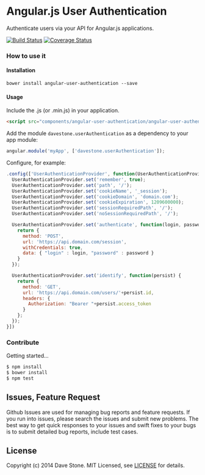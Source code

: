 # Angular.js User Authentication

Authenticate users via your API for Angular.js applications.

[![Build Status](https://travis-ci.org/davestone/angular-user-authentication.png?branch=master)](https://travis-ci.org/davestone/angular-user-authentication)
[![Coverage Status](https://coveralls.io/repos/davestone/angular-user-authentication/badge.png)](https://coveralls.io/r/davestone/angular-user-authentication)

### How to use it

#### Installation

```
bower install angular-user-authentication --save
```

#### Usage

Include the .js (or .min.js) in your application.

```html
<script src="components/angular-user-authentication/angular-user-authentication.js"></script>
```

Add the module ```davestone.userAuthentication``` as a dependency to your app module:

```javascript
angular.module('myApp', ['davestone.userAuthentication']);
```

Configure, for example:

```javascript
.config(['UserAuthenticationProvider', function(UserAuthenticationProvider) {
  UserAuthenticationProvider.set('remember', true);
  UserAuthenticationProvider.set('path', '/');
  UserAuthenticationProvider.set('cookieName', '_session');
  UserAuthenticationProvider.set('cookieDomain', 'domain.com');
  UserAuthenticationProvider.set('cookieExpiration', 1209600000);
  UserAuthenticationProvider.set('sessionRequiredPath', '/');
  UserAuthenticationProvider.set('noSessionRequiredPath', '/');

  UserAuthenticationProvider.set('authenticate', function(login, password) {
    return {
      method: 'POST',
      url: 'https://api.domain.com/session',
      withCredentials: true,
      data: { "login" : login, "password" : password }
    }
  });

  UserAuthenticationProvider.set('identify', function(persist) {
    return {
      method: 'GET',
      url: 'https://api.domain.com/users/'+persist.id,
      headers: {
        Authorization: "Bearer "+persist.access_token
      }
    };
  });
}])
```

### Contribute

Getting started...

```javascript
$ npm install
$ bower install
$ npm test
```

## Issues, Feature Request

Github Issues are used for managing bug reports and feature requests. If you run into issues, please search the issues and submit new problems. The best way to get quick responses to your issues and swift fixes to your bugs is to submit detailed bug reports, include test cases.

## License

Copyright (c) 2014 Dave Stone. MIT Licensed, see [LICENSE](LICENSE.md) for details.
